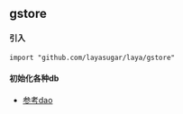 ## gstore

#### 引入
```
import "github.com/layasugar/laya/gstore"
```

#### 初始化各种db
- [参考dao](https://github.com/layasugar/laya-go/blob/master/models/dao/base.go)